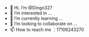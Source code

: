 - 👋 Hi, I’m @Dingo327
- 👀 I’m interested in ...
- 🌱 I’m currently learning ...
- 💞️ I’m looking to collaborate on ...
- 📫 How to reach me ：17106243270

<!---
Dingo327/Dingo327 is a ✨ special ✨ repository because its `README.md` (this file) appears on your GitHub profile.
You can click the Preview link to take a look at your changes.
--->
